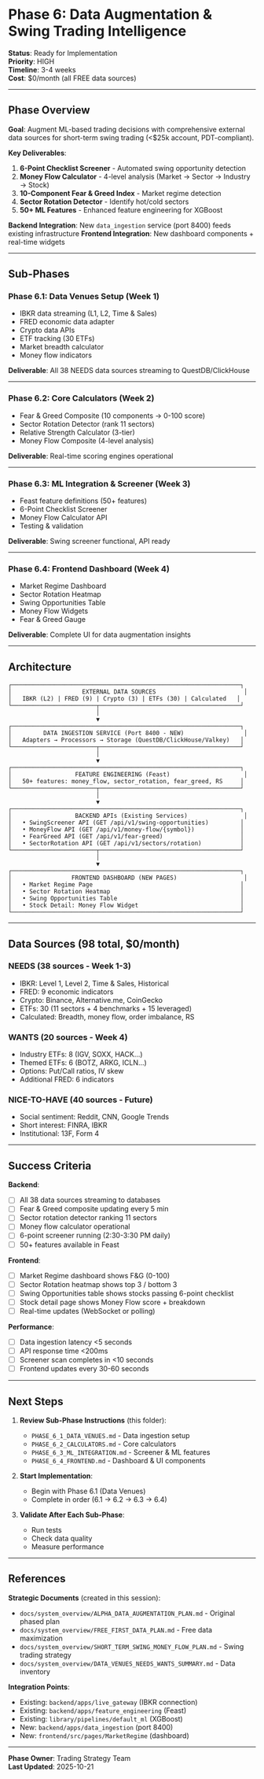 # Phase 6: Data Augmentation & Swing Trading Intelligence

**Status**: Ready for Implementation  
**Priority**: HIGH  
**Timeline**: 3-4 weeks  
**Cost**: $0/month (all FREE data sources)

---

## Phase Overview

**Goal**: Augment ML-based trading decisions with comprehensive external data sources for short-term swing trading (<$25k account, PDT-compliant).

**Key Deliverables**:
1. **6-Point Checklist Screener** - Automated swing opportunity detection
2. **Money Flow Calculator** - 4-level analysis (Market → Sector → Industry → Stock)
3. **10-Component Fear & Greed Index** - Market regime detection
4. **Sector Rotation Detector** - Identify hot/cold sectors
5. **50+ ML Features** - Enhanced feature engineering for XGBoost

**Backend Integration**: New `data_ingestion` service (port 8400) feeds existing infrastructure
**Frontend Integration**: New dashboard components + real-time widgets

---

## Sub-Phases

### Phase 6.1: Data Venues Setup (Week 1)
- IBKR data streaming (L1, L2, Time & Sales)
- FRED economic data adapter
- Crypto data APIs
- ETF tracking (30 ETFs)
- Market breadth calculator
- Money flow indicators

**Deliverable**: All 38 NEEDS data sources streaming to QuestDB/ClickHouse

---

### Phase 6.2: Core Calculators (Week 2)
- Fear & Greed Composite (10 components → 0-100 score)
- Sector Rotation Detector (rank 11 sectors)
- Relative Strength Calculator (3-tier)
- Money Flow Composite (4-level analysis)

**Deliverable**: Real-time scoring engines operational

---

### Phase 6.3: ML Integration & Screener (Week 3)
- Feast feature definitions (50+ features)
- 6-Point Checklist Screener
- Money Flow Calculator API
- Testing & validation

**Deliverable**: Swing screener functional, API ready

---

### Phase 6.4: Frontend Dashboard (Week 4)
- Market Regime Dashboard
- Sector Rotation Heatmap
- Swing Opportunities Table
- Money Flow Widgets
- Fear & Greed Gauge

**Deliverable**: Complete UI for data augmentation insights

---

## Architecture

```
┌─────────────────────────────────────────────────────────────────┐
│                    EXTERNAL DATA SOURCES                         │
│   IBKR (L2) | FRED (9) | Crypto (3) | ETFs (30) | Calculated   │
└────────────────────────┬────────────────────────────────────────┘
                         │
                         ▼
┌─────────────────────────────────────────────────────────────────┐
│         DATA INGESTION SERVICE (Port 8400 - NEW)                 │
│   Adapters → Processors → Storage (QuestDB/ClickHouse/Valkey)   │
└────────────────────────┬────────────────────────────────────────┘
                         │
                         ▼
┌─────────────────────────────────────────────────────────────────┐
│                  FEATURE ENGINEERING (Feast)                     │
│   50+ features: money_flow, sector_rotation, fear_greed, RS     │
└────────────────────────┬────────────────────────────────────────┘
                         │
                         ▼
┌─────────────────────────────────────────────────────────────────┐
│                  BACKEND APIs (Existing Services)                │
│   • SwingScreener API (GET /api/v1/swing-opportunities)         │
│   • MoneyFlow API (GET /api/v1/money-flow/{symbol})             │
│   • FearGreed API (GET /api/v1/fear-greed)                      │
│   • SectorRotation API (GET /api/v1/sectors/rotation)           │
└────────────────────────┬────────────────────────────────────────┘
                         │
                         ▼
┌─────────────────────────────────────────────────────────────────┐
│                 FRONTEND DASHBOARD (NEW PAGES)                   │
│   • Market Regime Page                                          │
│   • Sector Rotation Heatmap                                     │
│   • Swing Opportunities Table                                   │
│   • Stock Detail: Money Flow Widget                             │
└─────────────────────────────────────────────────────────────────┘
```

---

## Data Sources (98 total, $0/month)

### NEEDS (38 sources - Week 1-3)
- IBKR: Level 1, Level 2, Time & Sales, Historical
- FRED: 9 economic indicators
- Crypto: Binance, Alternative.me, CoinGecko
- ETFs: 30 (11 sectors + 4 benchmarks + 15 leveraged)
- Calculated: Breadth, money flow, order imbalance, RS

### WANTS (20 sources - Week 4)
- Industry ETFs: 8 (IGV, SOXX, HACK...)
- Themed ETFs: 6 (BOTZ, ARKG, ICLN...)
- Options: Put/Call ratios, IV skew
- Additional FRED: 6 indicators

### NICE-TO-HAVE (40 sources - Future)
- Social sentiment: Reddit, CNN, Google Trends
- Short interest: FINRA, IBKR
- Institutional: 13F, Form 4

---

## Success Criteria

**Backend**:
- [ ] All 38 data sources streaming to databases
- [ ] Fear & Greed composite updating every 5 min
- [ ] Sector rotation detector ranking 11 sectors
- [ ] Money flow calculator operational
- [ ] 6-point screener running (2:30-3:30 PM daily)
- [ ] 50+ features available in Feast

**Frontend**:
- [ ] Market Regime dashboard shows F&G (0-100)
- [ ] Sector Rotation heatmap shows top 3 / bottom 3
- [ ] Swing Opportunities table shows stocks passing 6-point checklist
- [ ] Stock detail page shows Money Flow score + breakdown
- [ ] Real-time updates (WebSocket or polling)

**Performance**:
- [ ] Data ingestion latency <5 seconds
- [ ] API response time <200ms
- [ ] Screener scan completes in <10 seconds
- [ ] Frontend updates every 30-60 seconds

---

## Next Steps

1. **Review Sub-Phase Instructions** (this folder):
   - `PHASE_6_1_DATA_VENUES.md` - Data ingestion setup
   - `PHASE_6_2_CALCULATORS.md` - Core calculators
   - `PHASE_6_3_ML_INTEGRATION.md` - Screener & ML features
   - `PHASE_6_4_FRONTEND.md` - Dashboard & UI components

2. **Start Implementation**:
   - Begin with Phase 6.1 (Data Venues)
   - Complete in order (6.1 → 6.2 → 6.3 → 6.4)

3. **Validate After Each Sub-Phase**:
   - Run tests
   - Check data quality
   - Measure performance

---

## References

**Strategic Documents** (created in this session):
- `docs/system_overview/ALPHA_DATA_AUGMENTATION_PLAN.md` - Original phased plan
- `docs/system_overview/FREE_FIRST_DATA_PLAN.md` - Free data maximization
- `docs/system_overview/SHORT_TERM_SWING_MONEY_FLOW_PLAN.md` - Swing trading strategy
- `docs/system_overview/DATA_VENUES_NEEDS_WANTS_SUMMARY.md` - Data inventory

**Integration Points**:
- Existing: `backend/apps/live_gateway` (IBKR connection)
- Existing: `backend/apps/feature_engineering` (Feast)
- Existing: `library/pipelines/default_ml` (XGBoost)
- New: `backend/apps/data_ingestion` (port 8400)
- New: `frontend/src/pages/MarketRegime` (dashboard)

---

**Phase Owner**: Trading Strategy Team  
**Last Updated**: 2025-10-21
